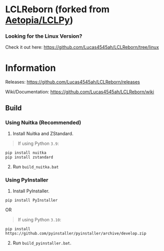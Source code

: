# LCLReborn (forked from [Aetopia/LCLPy](https://github.com/Aetopia/LCLPy))
 
### Looking for the Linux Version?  
Check it out here: https://github.com/Lucas4545ah/LCLReborn/tree/linux</b>

# Information
Releases: https://github.com/Lucas4545ah/LCLReborn/releases    

Wiki/Documentation: https://github.com/Lucas4545ah/LCLReborn/wiki
## Build
### Using Nuitka (Recommended)
1. Install Nuitka and ZStandard.
> If using Python `3.9`:
```
pip install nuitka
pip install zstandard
```
2. Run `build_nuitka.bat`

### Using PyInstaller
1. Install PyInstaller.
```
pip install PyInstaller
```
 OR
 > If using Python `3.10`:
```
pip install https://github.com/pyinstaller/pyinstaller/archive/develop.zip
```
2. Run `build_pyinstaller.bat`.
